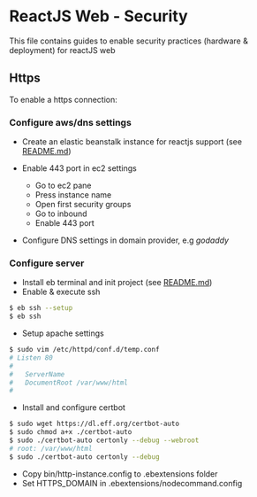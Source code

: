 # ReactJS Web - Security

This file contains guides to enable security practices (hardware & deployment) for reactJS web

## Https

To enable a https connection:

### Configure aws/dns settings

-  Create an elastic beanstalk instance for reactjs support (see [README.md](../README.md))   

-  Enable 443 port in ec2 settings
   -  Go to ec2 pane 
   -  Press instance name
   -  Open first security groups
   -  Go to inbound
   -  Enable 443 port

-  Configure DNS settings in domain provider, e.g *godaddy*

### Configure server

-  Install eb terminal and init project (see [README.md](../README.md))
-  Enable & execute ssh

```bash
$ eb ssh --setup
$ eb ssh
```

-  Setup apache settings

```bash
$ sudo vim /etc/httpd/conf.d/temp.conf
# Listen 80
# 
# 	ServerName 
# 	DocumentRoot /var/www/html
# 
```

-  Install and configure certbot

```bash
$ sudo wget https://dl.eff.org/certbot-auto
$ sudo chmod a+x ./certbot-auto
$ sudo ./certbot-auto certonly --debug --webroot
# root: /var/www/html
$ sudo ./certbot-auto certonly --debug
```

-  Copy bin/http-instance.config to .ebextensions folder
-  Set HTTPS_DOMAIN in .ebextensions/nodecommand.config